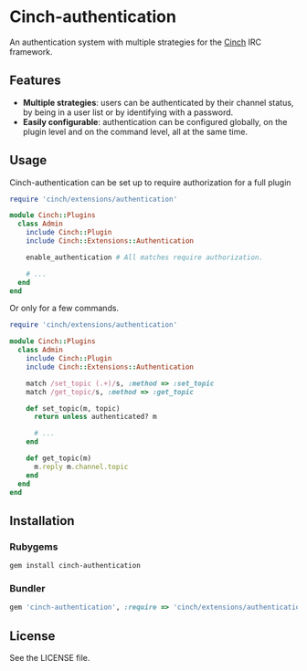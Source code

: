 # Cinch-authentication

An authentication system with multiple strategies for the
[Cinch](https://github.com/cinchrb/cinch) IRC framework.

## Features

- **Multiple strategies**: users can be authenticated by their channel status, 
by being in a user list or by identifying with a password.
- **Easily configurable**: authentication can be configured globally, on the
plugin level and on the command level, all at the same time.

## Usage

Cinch-authentication can be set up to require authorization for a full plugin

```ruby
require 'cinch/extensions/authentication'

module Cinch::Plugins
  class Admin
    include Cinch::Plugin
    include Cinch::Extensions::Authentication

    enable_authentication # All matches require authorization.

    # ...
  end
end
```

Or only for a few commands.

```ruby
require 'cinch/extensions/authentication'

module Cinch::Plugins
  class Admin
    include Cinch::Plugin
    include Cinch::Extensions::Authentication

    match /set_topic (.+)/s, :method => :set_topic
    match /get_topic/s, :method => :get_topic

    def set_topic(m, topic)
      return unless authenticated? m

      # ...
    end

    def get_topic(m)
      m.reply m.channel.topic
    end
  end
end
```

## Installation

### Rubygems

```shell
gem install cinch-authentication
```

### Bundler

```ruby
gem 'cinch-authentication', :require => 'cinch/extensions/authentication'
```

## License

See the LICENSE file.
